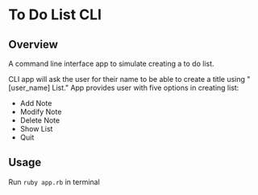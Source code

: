 # To Do List CLI

## Overview
A command line interface app to simulate creating a to do list.

CLI app will ask the user for their name to be able to create a title using "[user_name] List." App provides user with five options in creating list:
- Add Note
- Modify Note
- Delete Note
- Show List
- Quit

## Usage
Run `ruby app.rb` in terminal
